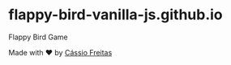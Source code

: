 # flappy-bird-vanilla-js.github.io
Flappy Bird Game


Made with ♥ by [Cássio Freitas](https://www.linkedin.com/in/cassiorsfreitas/)
